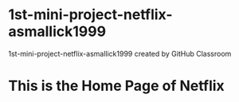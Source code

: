 # 1st-mini-project-netflix-asmallick1999
1st-mini-project-netflix-asmallick1999 created by GitHub Classroom
# This is the Home Page of Netflix 
